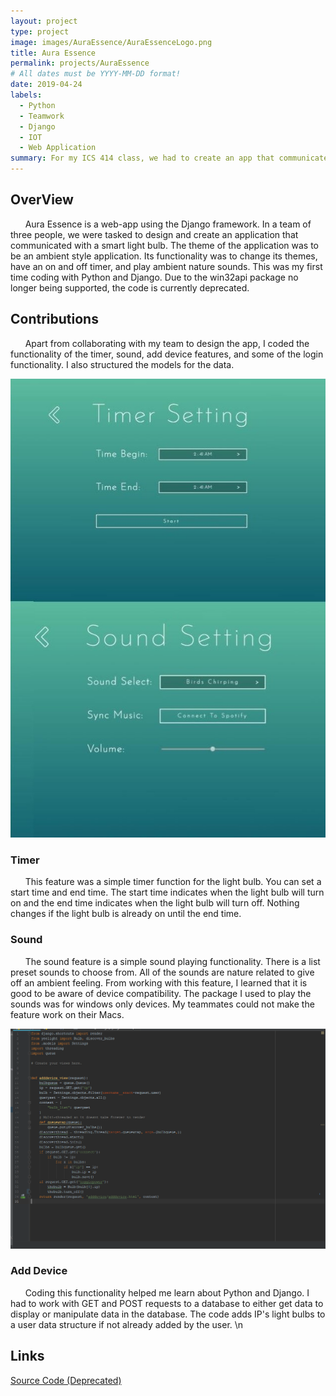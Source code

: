 ```yaml
---
layout: project
type: project
image: images/AuraEssence/AuraEssenceLogo.png
title: Aura Essence
permalink: projects/AuraEssence
# All dates must be YYYY-MM-DD format!
date: 2019-04-24
labels:
  - Python
  - Teamwork
  - Django
  - IOT
  - Web Application
summary: For my ICS 414 class, we had to create an app that communicated with a smart light bulb.
---
```

## OverView
&nbsp;&nbsp;&nbsp;&nbsp;&nbsp;&nbsp;Aura Essence is a web-app using the Django framework. In a team of three people, we 
were tasked to design and create an application that communicated with a smart light bulb. The theme of the application 
was to be an ambient style application. Its functionality was to change its themes, have an on and off timer, and play 
ambient nature sounds. This was my first time coding with Python and Django. Due to the win32api package no longer being supported, 
the code is currently deprecated.

## Contributions
&nbsp;&nbsp;&nbsp;&nbsp;&nbsp;&nbsp;Apart from collaborating with my team to design the app, I coded the functionality 
of the timer, sound, add device features, and some of the login functionality. I also structured the models for the data.

<img class="ui medium floated rounded image" src="../images/AuraEssence/TimerSound.jpg">

### Timer
&nbsp;&nbsp;&nbsp;&nbsp;&nbsp;&nbsp;This feature was a simple timer function for the light bulb. You can set a start time 
and end time. The start time indicates when the light bulb will turn on and the end time indicates when the light bulb will
turn off. Nothing changes if the light bulb is already on until the end time. 

### Sound
&nbsp;&nbsp;&nbsp;&nbsp;&nbsp;&nbsp;The sound feature is a simple sound playing functionality. There is a list preset 
sounds to choose from. All of the sounds are nature related to give off an ambient feeling. From working with this feature,
I learned that it is good to be aware of device compatibility. The package I used to play the sounds was for windows only 
devices. My teammates could not make the feature work on their Macs.

<img class="ui medium floated rounded image" src="../images/AuraEssence/AddDevice.png">

### Add Device
&nbsp;&nbsp;&nbsp;&nbsp;&nbsp;&nbsp;Coding this functionality helped me learn about Python and Django. I had to work with
GET and POST requests to a database to either get data to display or manipulate data in the database. The code adds IP's 
light bulbs to a user data structure if not already added by the user.  \n

## Links
[Source Code (Deprecated)](https://github.com/teamjst/aura-essence)